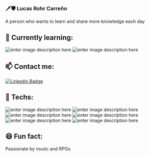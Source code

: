 ### :dagger::shield: Lucas Rohr Carreño

A person who wants to learn and share more knowledge each day

## 🌱 Currently learning:
![enter image description here](https://img.shields.io/badge/-Hyperledger%20Fabric-fc5a03?style=for-the-badge)
![enter image description here](https://img.shields.io/badge/-Flutter-1389FD?style=for-the-badge&logo=Flutter&logoColor=white)

## 📫 Contact me:
[![Linkedin Badge](https://img.shields.io/badge/-LinkedIn-blue?style=for-the-badge&logo=Linkedin&logoColor=white&link=https://www.linkedin.com/in/lucas-carre%C3%B1o-a18204174/)](https://www.linkedin.com/in/lucas-carre%C3%B1o-a18204174/)

## 🔭 Techs:
![enter image description here](https://img.shields.io/badge/-Javascript-F7DF1E?style=for-the-badge&logo=JavaScript&logoColor=black)
![enter image description here](https://img.shields.io/badge/-React-61DAFB?style=for-the-badge&logo=React&logoColor=white)
![enter image description here](https://img.shields.io/badge/-React%20Native-61DAFB?style=for-the-badge&logo=React&logoColor=white)
![enter image description here](https://img.shields.io/badge/-Java-f55742?style=for-the-badge&logo=Java&logoColor=white)
![enter image description here](https://img.shields.io/badge/-Spring-6DB33F?style=for-the-badge&logo=Spring&logoColor=white)
![enter image description here](https://img.shields.io/badge/-MySQL-3f7dbf?style=for-the-badge&logo=MySQL&logoColor=white)

## :smile: Fun fact:

Passionate by music and RPGs
